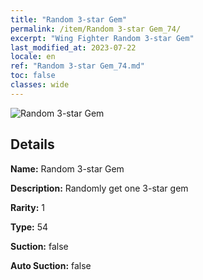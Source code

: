 ```yaml
---
title: "Random 3-star Gem"
permalink: /item/Random 3-star Gem_74/
excerpt: "Wing Fighter Random 3-star Gem"
last_modified_at: 2023-07-22
locale: en
ref: "Random 3-star Gem_74.md"
toc: false
classes: wide
---
```



 ![Random 3-star Gem](/images/item/Random_3-star_Gem_p.png)



## Details

 **Name:** Random 3-star Gem 

 **Description:** Randomly get one 3-star gem

 **Rarity:** 1 

 **Type:** 54 

 **Suction:** false 

 **Auto Suction:** false 


